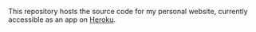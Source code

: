 
This repository hosts the source code for my personal website, currently accessible as an app on <a href="rharel.herokuapp.com">Heroku</a>.